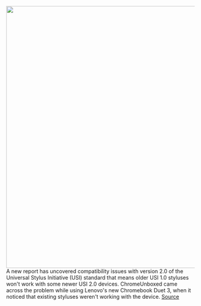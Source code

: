 <img src='https://cdn.vox-cdn.com/thumbor/Zjj4aolUXZsknRd8VXhA_dCws0w=/0x0:682x454/1200x800/filters:focal(287x173:395x281)/cdn.vox-cdn.com/uploads/chorus_image/image/70978276/ua8m4yd5ju22bva6eop00l9qepztba593739.0.jpg' width='700px' /><br/>
A new report has uncovered compatibility issues with version 2.0 of the Universal Stylus Initiative (USI) standard that means older USI 1.0 styluses won't work with some newer USI 2.0 devices. ChromeUnboxed came across the problem while using Lenovo's new Chromebook Duet 3, when it noticed that existing styluses weren't working with the device.
<a href='https://www.theverge.com/2022/6/15/23169161/universal-stylus-initiative-2-backwards-compatibility-lenovo-chromebook-duet-3'> Source <a/>